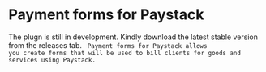 # Payment forms for Paystack

The plugn is still in development. Kindly download the latest stable version from the releases tab.
<code>
Payment forms for Paystack allows you create forms that will be used to bill clients for goods and services using Paystack.
</code>
